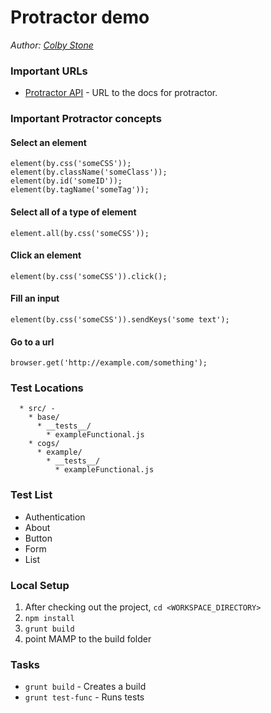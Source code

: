 # Protractor demo

*Author: [Colby Stone](colby.stone@ibm.com)*


### Important URLs
- [Protractor API](http://www.protractortest.org/#/api) - URL to the docs for protractor.

### Important Protractor concepts

#### Select an element
```
element(by.css('someCSS'));
element(by.className('someClass'));
element(by.id('someID'));
element(by.tagName('someTag'));
```

#### Select all of a type of element
```
element.all(by.css('someCSS'));
```

#### Click an element
```
element(by.css('someCSS')).click();
```

#### Fill an input
```
element(by.css('someCSS')).sendKeys('some text');
```

#### Go to a url
```
browser.get('http://example.com/something');
```


### Test Locations
```
  * src/ -
  	* base/
	  * __tests__/
	  	* exampleFunctional.js
    * cogs/
      * example/
        * __tests__/
          * exampleFunctional.js
```

### Test List

- Authentication
- About
- Button
- Form
- List

### Local Setup
1. After checking out the project, `cd <WORKSPACE_DIRECTORY>`
3. `npm install`
4. `grunt build`
4. point MAMP to the build folder


### Tasks
- `grunt build`        - Creates a build
- `grunt test-func`    - Runs tests
